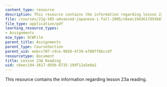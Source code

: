 ```yaml
---
content_type: resource
description: This resource contains the information regarding lesson 23a reading.
file: /courses/21g-505-advanced-japanese-i-fall-2005/c6eec1943617d93b873519df12a5e9a2_MIT21G_505F05_hw1_23a.pdf
file_type: application/pdf
learning_resource_types:
- Assignments
ocw_type: OCWFile
parent_title: Assignments
parent_type: CourseSection
parent_uid: eebcc707-c9ce-9858-4739-ef80ffbbccdf
resourcetype: Document
title: Lesson 23A Reading
uid: c6eec194-3617-d93b-8735-19df12a5e9a2
---
```

This resource contains the information regarding lesson 23a reading.

